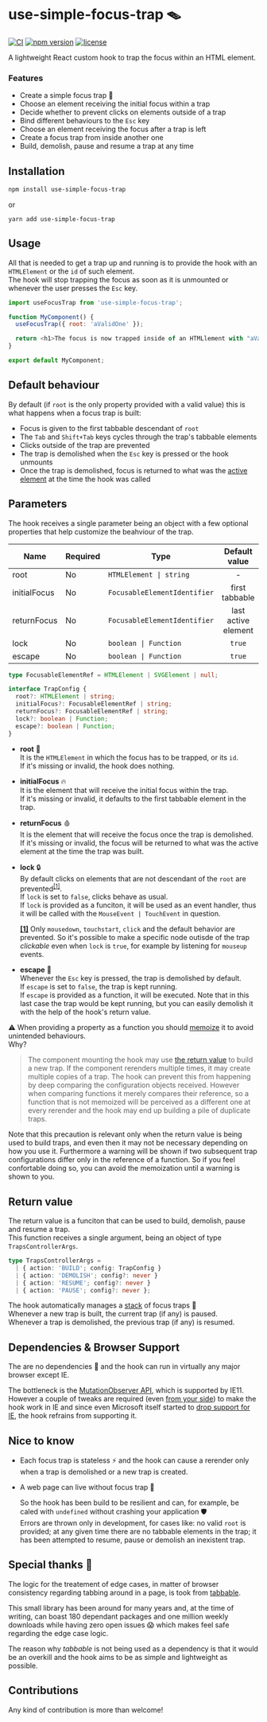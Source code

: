 # use-simple-focus-trap :mouse_trap:

[![CI](https://github.com/DaviDevMod/use-simple-focus-trap/actions/workflows/CI.yml/badge.svg)](https://github.com/DaviDevMod/use-simple-focus-trap/actions/workflows/CI.yml) [![npm version](https://badgen.net/npm/v/use-simple-focus-trap)](https://www.npmjs.com/package/use-simple-focus-trap) [![license](https://badgen.now.sh/badge/license/MIT)](./LICENSE)

A lightweight React custom hook to trap the focus within an HTML element.

### Features

- Create a simple focus trap :lotus_position:
- Choose an element receiving the initial focus within a trap
- Decide whether to prevent clicks on elements outside of a trap
- Bind different behaviours to the `Esc` key
- Choose an element receiving the focus after a trap is left
- Create a focus trap from inside another one
- Build, demolish, pause and resume a trap at any time

## Installation

```bash
npm install use-simple-focus-trap
```

or

```
yarn add use-simple-focus-trap
```

## Usage

All that is needed to get a trap up and running is to provide the hook with an `HTMLElement` or the `id` of such element.  
The hook will stop trapping the focus as soon as it is unmounted or whenever the user presses the `Esc` key.

```javascript
import useFocusTrap from 'use-simple-focus-trap';

function MyComponent() {
  useFocusTrap({ root: 'aValidOne' });

  return <h1>The focus is now trapped inside of an HTMLlement with "aValidOne" as id</h1>;
}

export default MyComponent;
```

## Default behaviour

By default (if `root` is the only property provided with a valid value) this is what happens when a focus trap is built:

- Focus is given to the first tabbable descendant of `root`
- The `Tab` and `Shift+Tab` keys cycles through the trap's tabbable elements
- Clicks outside of the trap are prevented
- The trap is demolished when the `Esc` key is pressed or the hook unmounts
- Once the trap is demolished, focus is returned to what was the [active element](https://developer.mozilla.org/en-US/docs/Web/API/Document/activeElement) at the time the hook was called

## Parameters

The hook receives a single parameter being an object with a few optional properties that help customize the beahviour of the trap.

| Name         | Required | Type                         |    Default value    |
| ------------ | -------- | ---------------------------- | :-----------------: |
| root         | No       | `HTMLElement \| string`      |          -          |
| initialFocus | No       | `FocusableElementIdentifier` |   first tabbable    |
| returnFocus  | No       | `FocusableElementIdentifier` | last active element |
| lock         | No       | `boolean \| Function`        |       `true`        |
| escape       | No       | `boolean \| Function`        |       `true`        |

```ts
type FocusableElementRef = HTMLElement | SVGElement | null;

interface TrapConfig {
  root?: HTMLElement | string;
  initialFocus?: FocusableElementRef | string;
  returnFocus?: FocusableElementRef | string;
  lock?: boolean | Function;
  escape?: boolean | Function;
}
```

- **root** :carrot:  
  It is the `HTMLElement` in which the focus has to be trapped, or its `id`.  
  If it's missing or invalid, the hook does nothing.

- **initialFocus** :fire:  
  It is the element that will receive the initial focus within the trap.  
  If it's missing or invalid, it defaults to the first tabbable element in the trap.

- **returnFocus** :drop_of_blood:  
  It is the element that will receive the focus once the trap is demolished.  
  If it's missing or invalid, the focus will be returned to what was the active element at the time the trap was built.

- **lock** :lock:  
  By default clicks on elements that are not descendant of the `root` are prevented<sup id="note-reference-1">[[1]](#note-expansion-1)</sup>.  
  If `lock` is set to `false`, clicks behave as usual.  
  If `lock` is provided as a funciton, it will be used as an event handler, thus it will be called with the `MouseEvent | TouchEvent` in question.

  <b id="note-expansion-1">[[1]](#note-reference-1)</b> Only `mousedown`, `touchstart`, `click` and the default behavior are prevented. So it's possible to make a specific node outisde of the trap _clickable_ even when `lock` is `true`, for example by listening for `mouseup` events.

- **escape** :runner:  
  Whenever the `Esc` key is pressed, the trap is demolished by default.  
  If `escape` is set to `false`, the trap is kept running.  
  If `escape` is provided as a function, it will be executed. Note that in this last case the trap would be kept running, but you can easily demolish it with the help of the hook's return value.

<span id="note-expansion-2-warning" />:warning: When providing a property as a function you should [memoize](https://reactjs.org/docs/hooks-reference.html#usecallback) it to avoid unintended behaviours.  
Why?

> The component mounting the hook may use [the return value](#return-value) to build a new trap. If the component rerenders multiple times, it may create multiple copies of a trap. The hook can prevent this from happening by deep comparing the configuration objects received. However when comparing functions it merely compares their reference, so a function that is not memoized will be perceived as a different one at every rerender and the hook may end up building a pile of duplicate traps.

Note that this precaution is relevant only when the return value is being used to build traps, and even then it may not be necessary depending on how you use it. Furthermore a warning will be shown if two subsequent trap configurations differ only in the reference of a function. So if you feel confortable doing so, you can avoid the memoization until a warning is shown to you.

## Return value

The return value is a funciton that can be used to build, demolish, pause and resume a trap.  
This function receives a single argument, being an object of type `TrapsControllerArgs`.

```ts
type TrapsControllerArgs =
  | { action: 'BUILD'; config: TrapConfig }
  | { action: 'DEMOLISH'; config?: never }
  | { action: 'RESUME'; config?: never }
  | { action: 'PAUSE'; config?: never };
```

The hook automatically manages a [stack](<https://en.wikipedia.org/wiki/Stack_(abstract_data_type)>) of focus traps :juggling_person:  
Whenever a new trap is built, the current trap (if any) is paused.  
Whenever a trap is demolished, the previous trap (if any) is resumed.

## Dependencies & Browser Support

The are no dependencies :cherries: and the hook can run in virtually any major browser except IE.

The bottleneck is the [MutationObserver API](https://caniuse.com/mdn-api_mutationobserver), which is supported by IE11. However a couple of tweaks are required (even [from your side](https://create-react-app.dev/docs/supported-browsers-features/#supported-browsers)) to make the hook work in IE and since even Microsoft itself started to [drop support for IE](https://docs.microsoft.com/en-us/lifecycle/announcements/internet-explorer-11-end-of-support-windows-10), the hook refrains from supporting it.

## Nice to know

- Each focus trap is stateless :zap: and the hook can cause a rerender only when a trap is demolished or a new trap is created.

- A web page can live without focus trap :speak_no_evil:

  So the hook has been build to be resilient and can, for example, be caled with `undefined` without crashing your application :shield:  
  Errors are thrown only in development, for cases like: no valid `root` is provided; at any given time there are no tabbable elements in the trap; it has been attempted to resume, pause or demolish an inexistent trap.

## Special thanks :blue_heart:

The logic for the treatement of edge cases, in matter of browser consistency regarding tabbing around in a page, is took from [tabbable](https://github.com/focus-trap/tabbable).

This small library has been around for many years and, at the time of writing, can boast 180 dependant packages and one million weekly downloads while having zero open issues :scream: which makes feel safe regarding the edge case logic.

The reason why _tabbable_ is not being used as a dependency is that it would be an overkill and the hook aims to be as simple and lightweight as possible.

## Contributions

Any kind of contribution is more than welcome!
